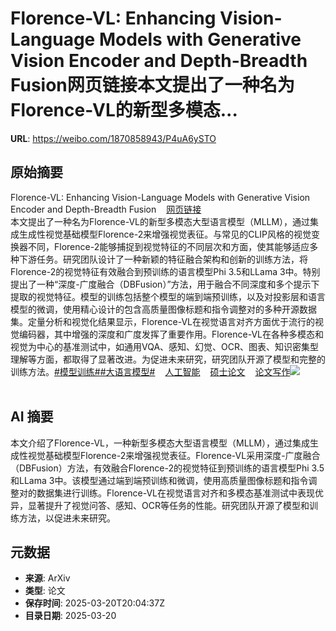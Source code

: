 # Florence-VL: Enhancing Vision-Language Models with Generative Vision Encoder and Depth-Breadth Fusion网页链接本文提出了一种名为Florence-VL的新型多模态...

**URL**: https://weibo.com/1870858943/P4uA6ySTO

## 原始摘要

Florence-VL: Enhancing Vision-Language Models with Generative Vision Encoder and Depth-Breadth Fusion<a href="https://weibo.cn/sinaurl?u=https%3A%2F%2Fwww.aminer.cn%2Fpub%2F67526da4ae8580e7ff3d4f67%2F%3Ff%3Dwb" data-hide=""><span class="url-icon"><img style="width: 1rem;height: 1rem" src="https://h5.sinaimg.cn/upload/2015/09/25/3/timeline_card_small_web_default.png" referrerpolicy="no-referrer"></span><span class="surl-text">网页链接</span></a><br>本文提出了一种名为Florence-VL的新型多模态大型语言模型（MLLM），通过集成生成性视觉基础模型Florence-2来增强视觉表征。与常见的CLIP风格的视觉变换器不同，Florence-2能够捕捉到视觉特征的不同层次和方面，使其能够适应多种下游任务。研究团队设计了一种新颖的特征融合架构和创新的训练方法，将Florence-2的视觉特征有效融合到预训练的语言模型Phi 3.5和LLama 3中。特别提出了一种“深度-广度融合（DBFusion）”方法，用于融合不同深度和多个提示下提取的视觉特征。模型的训练包括整个模型的端到端预训练，以及对投影层和语言模型的微调，使用精心设计的包含高质量图像标题和指令调整对的多种开源数据集。定量分析和视觉化结果显示，Florence-VL在视觉语言对齐方面优于流行的视觉编码器，其中增强的深度和广度发挥了重要作用。Florence-VL在各种多模态和视觉为中心的基准测试中，如通用VQA、感知、幻觉、OCR、图表、知识密集型理解等方面，都取得了显著改进。为促进未来研究，研究团队开源了模型和完整的训练方法。<a href="https://m.weibo.cn/search?containerid=231522type%3D1%26t%3D10%26q%3D%23%E6%A8%A1%E5%9E%8B%E8%AE%AD%E7%BB%83%23&amp;extparam=%23%E6%A8%A1%E5%9E%8B%E8%AE%AD%E7%BB%83%23" data-hide=""><span class="surl-text">#模型训练#</span></a><a href="https://m.weibo.cn/search?containerid=231522type%3D1%26t%3D10%26q%3D%23%E5%A4%A7%E8%AF%AD%E8%A8%80%E6%A8%A1%E5%9E%8B%23&amp;extparam=%23%E5%A4%A7%E8%AF%AD%E8%A8%80%E6%A8%A1%E5%9E%8B%23" data-hide=""><span class="surl-text">#大语言模型#</span></a><a href="https://m.weibo.cn/p/index?extparam=%E4%BA%BA%E5%B7%A5%E6%99%BA%E8%83%BD&amp;containerid=100808f068f0dad74789bee210163c40a4b50d" data-hide=""><span class="url-icon"><img style="width: 1rem;height: 1rem" src="https://n.sinaimg.cn/photo/5213b46e/20180926/timeline_card_small_super_default.png" referrerpolicy="no-referrer"></span><span class="surl-text">人工智能</span></a><a href="https://m.weibo.cn/p/index?extparam=%E7%A1%95%E5%A3%AB%E8%AE%BA%E6%96%87&amp;containerid=1008084cacf38f5903dc7b04550404d0bd3608" data-hide=""><span class="url-icon"><img style="width: 1rem;height: 1rem" src="https://n.sinaimg.cn/photo/5213b46e/20180926/timeline_card_small_super_default.png" referrerpolicy="no-referrer"></span><span class="surl-text">硕士论文</span></a><a href="https://m.weibo.cn/p/index?extparam=%E8%AE%BA%E6%96%87%E5%86%99%E4%BD%9C&amp;containerid=1008084f70c9f305ba97c50dbca8c25c8747d7" data-hide=""><span class="url-icon"><img style="width: 1rem;height: 1rem" src="https://n.sinaimg.cn/photo/5213b46e/20180926/timeline_card_small_super_default.png" referrerpolicy="no-referrer"></span><span class="surl-text">论文写作</span></a><img style="" src="https://tvax3.sinaimg.cn/large/6f830abfly1hwhxwdzsabj22cf17zqv5.jpg" referrerpolicy="no-referrer"><br><br>

## AI 摘要

本文介绍了Florence-VL，一种新型多模态大型语言模型（MLLM），通过集成生成性视觉基础模型Florence-2来增强视觉表征。Florence-VL采用深度-广度融合（DBFusion）方法，有效融合Florence-2的视觉特征到预训练的语言模型Phi 3.5和LLama 3中。该模型通过端到端预训练和微调，使用高质量图像标题和指令调整对的数据集进行训练。Florence-VL在视觉语言对齐和多模态基准测试中表现优异，显著提升了视觉问答、感知、OCR等任务的性能。研究团队开源了模型和训练方法，以促进未来研究。

## 元数据

- **来源**: ArXiv
- **类型**: 论文
- **保存时间**: 2025-03-20T20:04:37Z
- **目录日期**: 2025-03-20
